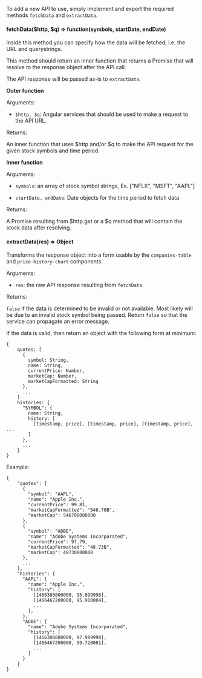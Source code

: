 To add a new API to use, simply implement and export the required methods `fetchData` and `extractData`.

#### fetchData($http, $q) => function(symbols, startDate, endDate)

Inside this method you can specify how the data will be fetched, i.e. the URL and querystrings.

This method should return an inner function that returns a Promise that will resolve to the response object after the API call.

The API response will be passed as-is to `extractData`.

**Outer function**

Arguments:

- `$http, $q`: Angular services that should be used to make a request to the API URL.

Returns:

An inner function that uses $http and/or $q to make the API request for the given stock symbols and time period.

**Inner function**

Arguments:

- `symbols`: an array of stock symbol strings, Ex. ["NFLX", "MSFT", "AAPL"]

- `startDate, endDate`: Date objects for the time period to fetch data

Returns:

A Promise resulting from $http.get or a $q method that will contain the stock data after resolving.



#### extractData(res) => Object

Transforms the response object into a form usable by the `companies-table` and `price-history-chart` components.

Arguments:

- `res`: the raw API response resulting from `fetchData`

Returns:

`false` if the data is determined to be invalid or not available. Most likely will be due to an invalid stock symbol being passed. Return `false` so that the service can propagate an error message.

If the data is valid, then return an object with the following form at minimum:

```
{
    quotes: [
      {
        symbol: String,
        name: String,
        currentPrice: Number,
        marketCap: Number,
        marketCapFormatted: String
      },
      ...
    ]
    histories: {
      "SYMBOL": {
        name: String,
        history: [
          [timestamp, price], [timestamp, price], [timestamp, price], ...
        ]
      },
      ...
    }
}
```

Example:

```
{
    "quotes": [
      {
        "symbol": "AAPL",
        "name": "Apple Inc.",
        "currentPrice": 99.81,
        "marketCapFormatted": "546.70B",
        "marketCap": 546700000000
      },
      {
        "symbol": "ADBE",
        "name": "Adobe Systems Incorporated",
        "currentPrice": 97.79,
        "marketCapFormatted": "48.73B",
        "marketCap": 48730000000
      },
      ...
    ],
    "histories": {
      "AAPL": {
        "name": "Apple Inc.",
        "history": [
          [1466380800000, 95.099998],
          [1466467200000, 95.910004],
          ...
        ],
      },
      "ADBE": {
        "name": "Adobe Systems Incorporated",
        "history": [
          [1466380800000, 97.989998],
          [1466467200000, 99.720001],
          ...
        ]
      }
    }
}
```
